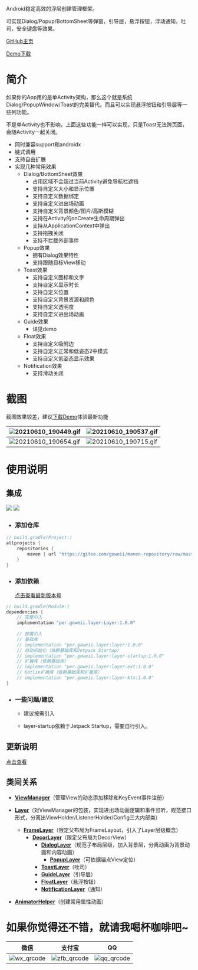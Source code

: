 Android稳定高效的浮层创建管理框架。

可实现Dialog/Popup/BottomSheet等弹窗，引导层，悬浮按钮，浮动通知，吐司，安全键盘等效果。



[GitHub主页](https://github.com/goweii/Layer)

[Demo下载](https://gitee.com/goweii/Layer/raw/master/app/demo/demo.apk)



# 简介

如果你的App用的是单Activity架构，那么这个就是系统Dialog/PopupWindow/Toast的完美替代。而且可以实现悬浮按钮和引导层等一些列功能。

不是单Activity也不影响，上面这些功能一样可以实现，只是Toast无法跨页面，会随Activity一起关闭。

- 同时兼容support和androidx
- 链式调用
- 支持自由扩展
- 实现几种常用效果
  - Dialog/BottomSheet效果
    - 占用区域不会超过当前Activity避免导航栏遮挡
    - 支持自定义大小和显示位置
    - 支持自定义数据绑定
    - 支持自定义进出场动画
    - 支持自定义背景颜色/图片/高斯模糊
    - 支持在Activity的onCreate生命周期弹出
    - 支持从ApplicationContext中弹出
    - 支持拖拽关闭
    - 支持不拦截外部事件
  - Popup效果
    - 拥有Dialog效果特性
    - 支持跟随目标View移动
  - Toast效果
    - 支持自定义图标和文字
    - 支持自定义显示时长
    - 支持自定义位置
    - 支持自定义背景资源和颜色
    - 支持自定义透明度
    - 支持自定义进出场动画
  - Guide效果
    - 详见demo
  - Float效果
    - 支持自定义吸附边
    - 支持自定义正常和低姿态2中模式
    - 支持自定义低姿态显示效果
  - Notification效果
    - 支持滑动关闭



# 截图

截图效果较差，建议[下载Demo](https://gitee.com/goweii/AnyLayer/raw/master/app/demo/demo.apk)体验最新功能

| ![20210610_190449.gif](https://i.loli.net/2021/06/10/6jgVucdrE73S2pG.gif) | ![20210610_190537.gif](https://i.loli.net/2021/06/10/N617Xf2Kl5Woqd8.gif) |
| ------------------------------------------------------------ | ------------------------------------------------------------ |
| ![20210610_190654.gif](https://i.loli.net/2021/06/10/aVoWBmGqtE1HkUP.gif) | ![20210610_190715.gif](https://i.loli.net/2021/06/10/npHzPjwdqfKBDQt.gif) |



# 使用说明



## 集成

![](https://img.shields.io/badge/Downloads%20Week-1.4k-green) ![](https://img.shields.io/badge/Downloads%20Month-7.3K-blue)

- ### 添加仓库

```groovy
// build.gradle(Project:)
allprojects {
    repositories {
        maven { url "https://gitee.com/goweii/maven-repository/raw/master/releases/" }
    }
}
```

- ### 添加依赖

  [点击查看最新版本号](https://github.com/goweii/AnyLayer/releases)
```groovy
// build.gradle(Module:)
dependencies {
    // 完整引入
    implementation "per.goweii.layer:Layer:1.0.0"
    
    // 按需引入
    // 基础库
    // implementation "per.goweii.layer:layer:1.0.0"
    // 自动初始化（依赖基础库和Jetpack Startup）
    // implementation "per.goweii.layer:layer-startup:1.0.0"
    // 扩展库（依赖基础库）
    // implementation "per.goweii.layer:layer-ext:1.0.0"
    // Kotlin扩展库（依赖基础库和扩展库）
    // implementation "per.goweii.layer:layer-ktx:1.0.0"
}
```

- ### 一些问题/建议

  - 建议按需引入

  - layer-startup依赖于Jetpack Startup，需要自行引入。



## 更新说明

[点击查看](https://github.com/goweii/Layer/releases)



## 类间关系

- **[ViewManager]()**（管理View的动态添加移除和KeyEvent事件注册）

- **[Layer]()**（对ViewManager的包装，实现进出场动画逻辑和事件监听，规范接口形式，分离出ViewHolder/ListenerHolder/Config三大内部类）
  - **[FrameLayer]()**（限定父布局为FrameLayout，引入了Layer层级概念）
    - **[DecorLayer]()**（限定父布局为DecorView）
      - **[DialogLayer]()**（规范子布局层级，加入背景层，分离动画为背景动画和内容动画）
        - **[PopupLayer]()**（可依据锚点View定位）
      - **[ToastLayer]()**（吐司）
      - **[GuideLayer]()**（引导层）
      - **[FloatLayer]()**（悬浮按钮）
      - **[NotificationLayer]()**（通知）

- **[AnimatorHelper]()**（创建常用属性动画）



# 如果你觉得还不错，就请我喝杯咖啡吧~

| 微信 | 支付宝 | QQ |
| :---: | :---: | :---: |
| ![wx_qrcode](https://gitee.com/goweii/WanAndroidServer/raw/master/about/wx_qrcode.png) | ![zfb_qrcode](https://gitee.com/goweii/WanAndroidServer/raw/master/about/zfb_qrcode.png) | ![qq_qrcode](https://gitee.com/goweii/WanAndroidServer/raw/master/about/qq_qrcode.png) |

